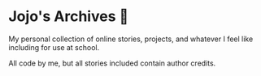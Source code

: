 # Jojo's Archives 📒

My personal collection of online stories, projects, and whatever I feel like including for use at school.

All code by me, but all stories included contain author credits.

